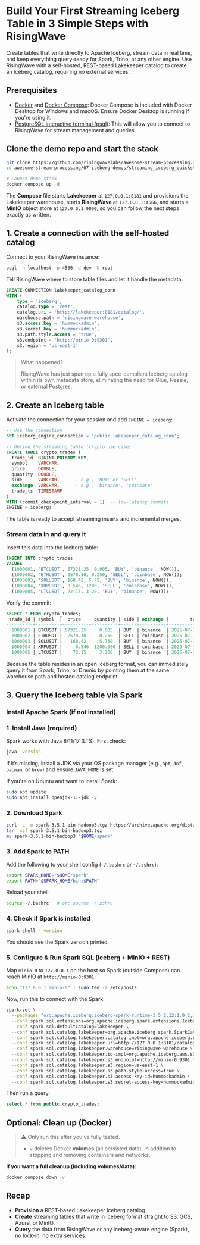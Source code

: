 # Build Your First **Streaming Iceberg Table** in 3 Simple Steps with RisingWave
Create tables that write directly to Apache Iceberg, stream data in real time, and keep everything query-ready for Spark, Trino, or any other engine.
Use RisingWave with a self-hosted, REST-based Lakekeeper catalog to create an Iceberg catalog, requiring no external services.

## Prerequisites

- [Docker](https://docs.docker.com/get-docker/) and [Docker Compose](https://docs.docker.com/compose/install/): Docker Compose is included with Docker Desktop for Windows and macOS. Ensure Docker Desktop is running if you're using it.
- [PostgreSQL interactive terminal (psql)](https://www.postgresql.org/download/): This will allow you to connect to RisingWave for stream management and queries.

## Clone the demo repo and start the stack

```bash
git clone https://github.com/risingwavelabs/awesome-stream-processing.git
cd awesome-stream-processing/07-iceberg-demos/streaming_iceberg_quickstart

# Launch demo stack
docker compose up -d
````
The **Compose** file starts **Lakekeeper** at `127.0.0.1:8181` and provisions the Lakekeeper warehouse, starts **RisingWave** at `127.0.0.1:4566`, and starts a **MinIO** object store at `127.0.0.1:9000`, so you can follow the next steps exactly as written.

## 1. Create a connection with the self-hosted catalog

Connect to your RisingWave instance:

```bash
psql -h localhost -p 4566 -d dev -U root
```

Tell RisingWave where to store table files and let it handle the metadata:

```sql
CREATE CONNECTION lakekeeper_catalog_conn
WITH (
    type = 'iceberg',
    catalog.type = 'rest',
    catalog.uri = 'http://lakekeeper:8181/catalog/',
    warehouse.path = 'risingwave-warehouse',
    s3.access.key = 'hummockadmin',
    s3.secret.key = 'hummockadmin',
    s3.path.style.access = 'true',
    s3.endpoint = 'http://minio-0:9301',
    s3.region = 'us-east-1'
);
```

> What happened?
>
> RisingWave has just spun up a fully spec-compliant Iceberg catalog within its own metadata store, eliminating the need for Glue, Nessie, or external Postgres.

## 2. Create an Iceberg table

Activate the connection for your session and add `ENGINE = iceberg`:

```sql
-- Use the connection
SET iceberg_engine_connection = 'public.lakekeeper_catalog_conn';

-- Define the streaming table (crypto use case)
CREATE TABLE crypto_trades (
  trade_id  BIGINT PRIMARY KEY,
  symbol    VARCHAR,
  price     DOUBLE,
  quantity  DOUBLE,
  side      VARCHAR,     -- e.g., 'BUY' or 'SELL'
  exchange  VARCHAR,     -- e.g., 'binance', 'coinbase'
  trade_ts  TIMESTAMP
)
WITH (commit_checkpoint_interval = 1)  -- low-latency commits
ENGINE = iceberg;
```
The table is ready to accept streaming inserts and incremental merges.

### Stream data in and query it

Insert this data into the Iceberg table:

```sql
INSERT INTO crypto_trades
VALUES
  (1000001, 'BTCUSDT', 57321.25, 0.005, 'BUY', 'binance', NOW()),
  (1000002, 'ETHUSDT', 2578.10, 0.250, 'SELL', 'coinbase', NOW());
  (1000003, 'SOLUSDT', 168.42, 5.75, 'BUY', 'binance', NOW()),
  (1000004, 'XRPUSDT', 0.546, 1200, 'SELL', 'coinbase', NOW()),
  (1000005, 'LTCUSDT', 72.15, 3.20, 'BUY', 'binance', NOW());

```
Verify the commit:

```sql
SELECT * FROM crypto_trades;
 trade_id | symbol  |  price   | quantity | side | exchange |        trade_ts
----------+---------+----------+----------+------+----------+----------------------------
  1000001 | BTCUSDT | 57321.25 |   0.005  | BUY  | binance  | 2025-07-17 15:04:56.123
  1000002 | ETHUSDT |  2578.10 |   0.250  | SELL | coinbase | 2025-07-17 15:04:56.456
  1000003 | SOLUSDT |   168.42 |   5.750  | BUY  | binance  | 2025-07-17 15:04:56.789
  1000004 | XRPUSDT |     0.546| 1200.000 | SELL | coinbase | 2025-07-17 15:04:57.012
  1000005 | LTCUSDT |    72.15 |   3.200  | BUY  | binance  | 2025-07-17 15:04:57.345
```
Because the table resides in an open Iceberg format, you can immediately query it from Spark, Trino, or Dremio by pointing them at the same warehouse path and hosted catalog endpoint.

## 3. Query the Iceberg table via Spark

### Install Apache Spark (if not installed)

### 1. Install Java (required)

Spark works with Java 8/11/17 (LTS). First check:

```bash
java -version
```

If it’s missing, install a JDK via your OS package manager (e.g., `apt`, `dnf`, `pacman`, or `brew`) and ensure `JAVA_HOME` is set.

If you're on Ubuntu and want to install Spark:

```bash
sudo apt update
sudo apt install openjdk-11-jdk -y
```

### 2. Download Spark

```bash
curl -L -o spark-3.5.1-bin-hadoop3.tgz https://archive.apache.org/dist/spark/spark-3.5.1/spark-3.5.1-bin-hadoop3.tgz
tar -xzf spark-3.5.1-bin-hadoop3.tgz
mv spark-3.5.1-bin-hadoop3 "$HOME/spark"
```

### 3. Add Spark to PATH

Add the following to your shell config (`~/.bashrc` or `~/.zshrc`):

```bash
export SPARK_HOME="$HOME/spark"
export PATH="$SPARK_HOME/bin:$PATH"
```

Reload your shell:

```bash
source ~/.bashrc   # or: source ~/.zshrc
```

### 4. Check if Spark is installed

```bash
spark-shell --version
```
You should see the Spark version printed.
### 5. Configure & Run Spark SQL (Iceberg + MinIO + REST)
Map `minio-0` to `127.0.0.1` on the host so Spark (outside Compose) can reach MinIO at `http://minio-0:9301`:
```bash
echo "127.0.0.1 minio-0" | sudo tee -a /etc/hosts
```
Now, run this to connect with the Spark:
```bash
spark-sql \
  --packages "org.apache.iceberg:iceberg-spark-runtime-3.5_2.12:1.9.2,org.apache.iceberg:iceberg-aws-bundle:1.9.2" \
  --conf spark.sql.extensions=org.apache.iceberg.spark.extensions.IcebergSparkSessionExtensions \
  --conf spark.sql.defaultCatalog=lakekeeper \
  --conf spark.sql.catalog.lakekeeper=org.apache.iceberg.spark.SparkCatalog \
  --conf spark.sql.catalog.lakekeeper.catalog-impl=org.apache.iceberg.rest.RESTCatalog \
  --conf spark.sql.catalog.lakekeeper.uri=http://127.0.0.1:8181/catalog/ \
  --conf spark.sql.catalog.lakekeeper.warehouse=risingwave-warehouse \
  --conf spark.sql.catalog.lakekeeper.io-impl=org.apache.iceberg.aws.s3.S3FileIO \
  --conf spark.sql.catalog.lakekeeper.s3.endpoint=http://minio-0:9301 \
  --conf spark.sql.catalog.lakekeeper.s3.region=us-east-1 \
  --conf spark.sql.catalog.lakekeeper.s3.path-style-access=true \
  --conf spark.sql.catalog.lakekeeper.s3.access-key-id=hummockadmin \
  --conf spark.sql.catalog.lakekeeper.s3.secret-access-key=hummockadmin
```
Then run a query:
```sql
select * from public.crypto_trades;
```

## Optional: Clean up (Docker)

> ⚠️ Only run this after you’ve fully tested.
>
> * `v` deletes Docker **volumes** (all persisted data), in addition to stopping and removing containers and networks.

**If you want a full cleanup (including volumes/data):**

```bash
docker compose down -v
```

## Recap

* **Provision** a REST-based Lakekeeper Iceberg catalog.
* **Create** streaming tables that write in Iceberg format straight to S3, GCS, Azure, or MinIO.
* **Query** the data from RisingWave or any Iceberg-aware engine (Spark), no lock-in, no extra services.
